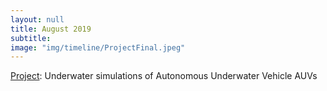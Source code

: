 ```yaml
---
layout: null
title: August 2019
subtitle:
image: "img/timeline/ProjectFinal.jpeg"
---
```

[Project](https://github.com/syedjawadakhtar/AUV-FinalYear-Unity): Underwater simulations of Autonomous Underwater Vehicle AUVs 

